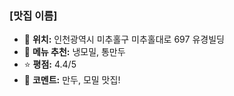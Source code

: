 ### [맛집 이름]
- 📍 **위치:** 인천광역시 미추홀구 미추홀대로 697 유경빌딩
- 🍴 **메뉴 추천:** 냉모밀, 통만두
- ⭐ **평점:** 4.4/5
- 💬 **코멘트:** 만두, 모밀 맛집!